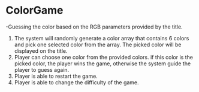 # ColorGame
 -Guessing  the color based on the RGB parameters provided by the title.
 1. The system will randomly generate a color array that contains 6 colors and pick one selected color from the array. The picked color will be displayed on the title.
 2. Player can choose one color from the provided colors. if this color is the picked color, the player wins the game, otherwise the system guide the player to guess again. 
 3. Player is able to restart the game.
 4. Player is able to change the difficulty of the game.
